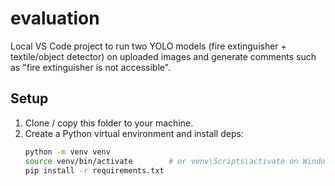 # evaluation

Local VS Code project to run two YOLO models (fire extinguisher + textile/object detector) on uploaded images and generate comments such as "fire extinguisher is not accessible".

## Setup

1. Clone / copy this folder to your machine.
2. Create a Python virtual environment and install deps:
   ```bash
   python -m venv venv
   source venv/bin/activate        # or venv\Scripts\activate on Windows
   pip install -r requirements.txt
